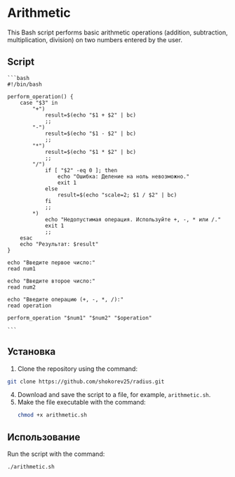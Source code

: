 # Arithmetic

This Bash script performs basic arithmetic operations (addition, subtraction, multiplication, division) on two numbers entered by the user.

## Script

    ```bash
    #!/bin/bash

    perform_operation() {
        case "$3" in
            "+")
                result=$(echo "$1 + $2" | bc)
                ;;
            "-")
                result=$(echo "$1 - $2" | bc)
                ;;
            "*")
                result=$(echo "$1 * $2" | bc)
                ;;
            "/")
                if [ "$2" -eq 0 ]; then
                    echo "Ошибка: Деление на ноль невозможно."
                    exit 1
                else
                    result=$(echo "scale=2; $1 / $2" | bc)
                fi
                ;;
            *)
                echo "Недопустимая операция. Используйте +, -, * или /."
                exit 1
                ;;
        esac
        echo "Результат: $result"
    }
    
    echo "Введите первое число:"
    read num1
    
    echo "Введите второе число:"
    read num2
    
    echo "Введите операцию (+, -, *, /):"
    read operation
    
    perform_operation "$num1" "$num2" "$operation"

    ```
    
## Установка
1. Clone the repository using the command:
```bash
git clone https://github.com/shokorev25/radius.git
```
4. Download and save the script to a file, for example, `arithmetic.sh`.
3. Make the file executable with the command:
    ```bash
    chmod +x arithmetic.sh
    ```

## Использование

Run the script with the command:
```bash
./arithmetic.sh
